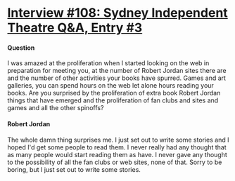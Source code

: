 # [Interview #108: Sydney Independent Theatre Q&A, Entry #3](https://www.theoryland.com/intvmain.php?i=108#3)

#### Question

I was amazed at the proliferation when I started looking on the web in preparation for meeting you, at the number of Robert Jordan sites there are and the number of other activities your books have spurred. Games and art galleries, you can spend hours on the web let alone hours reading your books. Are you surprised by the proliferation of extra book Robert Jordan things that have emerged and the proliferation of fan clubs and sites and games and all the other spinoffs?

#### Robert Jordan

The whole damn thing surprises me. I just set out to write some stories and I hoped I'd get some people to read them. I never really had any thought that as many people would start reading them as have. I never gave any thought to the possibility of all the fan clubs or web sites, none of that. Sorry to be boring, but I just set out to write some stories.

